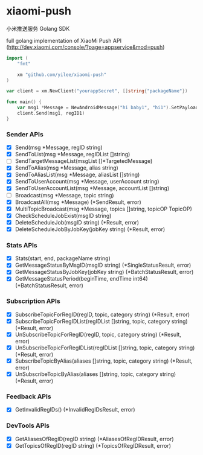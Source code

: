 # xiaomi-push
小米推送服务 Golang SDK

full golang implementation of XiaoMi Push API (http://dev.xiaomi.com/console/?page=appservice&mod=push)

```Go
import (
    "fmt"

    xm "github.com/yilee/xiaomi-push"
)

var client = xm.NewClient("yourappSecret", []string{"packageName"})

func main() {
    var msg1 *Message = NewAndroidMessage("hi baby1", "hi1").SetPayload("this is payload1").SetPassThrough(0)
    client.Send(msg1, regID1)
}

```

### Sender APIs

- [x] Send(msg *Message, regID string)
- [x] SendToList(msg *Message, regIDList []string)
- [ ] SendTargetMessageList(msgList []*TargetedMessage)
- [x] SendToAlias(msg *Message, alias string)
- [x] SendToAliasList(msg *Message, aliasList []string)
- [x] SendToUserAccount(msg *Message, userAccount string) 
- [x] SendToUserAccountList(msg *Message, accountList []string)
- [ ] Broadcast(msg *Message, topic string)
- [x] BroadcastAll(msg *Message) (*SendResult, error)
- [x] MultiTopicBroadcast(msg *Message, topics []string, topicOP TopicOP)
- [x] CheckScheduleJobExist(msgID string)
- [x] DeleteScheduleJob(msgID string) (*Result, error)
- [x] DeleteScheduleJobByJobKey(jobKey string) (*Result, error) 

### Stats APIs

- [x] Stats(start, end, packageName string)
- [x] GetMessageStatusByMsgID(msgID string) (*SingleStatusResult, error)
- [x] GetMessageStatusByJobKey(jobKey string) (*BatchStatusResult, error) 
- [x] GetMessageStatusPeriod(beginTime, endTime int64) (*BatchStatusResult, error) 

### Subscription APIs

- [x] SubscribeTopicForRegID(regID, topic, category string) (*Result, error)
- [x] SubscribeTopicForRegIDList(regIDList []string, topic, category string) (*Result, error)
- [x] UnSubscribeTopicForRegID(regID, topic, category string) (*Result, error)
- [x] UnSubscribeTopicForRegIDList(regIDList []string, topic, category string) (*Result, error)
- [x] SubscribeTopicByAlias(aliases []string, topic, category string) (*Result, error)
- [x] UnSubscribeTopicByAlias(aliases []string, topic, category string) (*Result, error)

### Feedback APIs

- [x] GetInvalidRegIDs() (*InvalidRegIDsResult, error)

### DevTools APIs

- [x] GetAliasesOfRegID(regID string) (*AliasesOfRegIDResult, error)
- [x] GetTopicsOfRegID(regID string) (*TopicsOfRegIDResult, error)